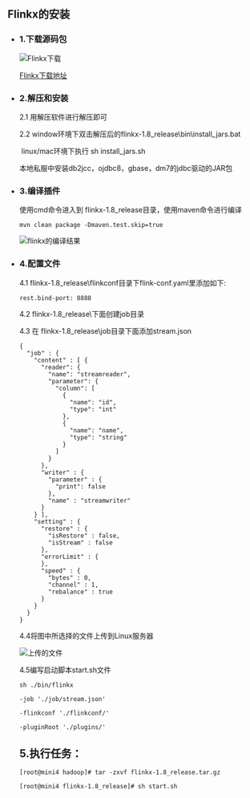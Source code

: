 ## Flinkx的安装

   * ### 1.下载源码包

     ![Flinkx下载](https://img2020.cnblogs.com/blog/622382/202008/622382-20200809165608631-252785534.png)

     [Flinkx下载地址](https://github.com/DTStack/flinkx)

   * ### 2.解压和安装

     2.1 用解压软件进行解压即可

     2.2  window环境下双击解压后的flinkx-1.8_release\bin\install_jars.bat

     ​        linux/mac环境下执行 sh install_jars.sh

     本地私服中安装db2jcc，ojdbc8，gbase，dm7的jdbc驱动的JAR包

     

   * ### 3.编译插件

     使用cmd命令进入到 flinkx-1.8_release目录，使用maven命令进行编译

     ```
     mvn clean package -Dmaven.test.skip=true
     ```

     ![flinkx的编译结果](https://img2020.cnblogs.com/blog/622382/202008/622382-20200809182513956-1929594896.png)

   * ### 4.配置文件

     4.1 flinkx-1.8_release\flinkconf目录下flink-conf.yaml里添加如下:
         

     ```
     rest.bind-port: 8888
     ```

     4.2 flinkx-1.8_release\下面创建job目录

     4.3 在 flinkx-1.8_release\job目录下面添加stream.json

     ```
     {
       "job" : {
         "content" : [ {
           "reader": {
             "name": "streamreader",
             "parameter": {
               "column": [
                 {
                   "name": "id",
                   "type": "int"
                 },
                 {
                   "name": "name",
                   "type": "string"
                 }
               ]
             }
           },
           "writer" : {
             "parameter" : {
               "print": false
             },
             "name" : "streamwriter"
           }
         } ],
         "setting" : {
           "restore" : {
             "isRestore" : false,
             "isStream" : false
           },
           "errorLimit" : {
           },
           "speed" : {
             "bytes" : 0,
             "channel" : 1,
             "rebalance" : true
           }
         }
       }
     }
     ```

     4.4将图中所选择的文件上传到Linux服务器

     ![上传的文件](https://img2020.cnblogs.com/blog/622382/202008/622382-20200809192245416-1530610044.png)

     4.5编写启动脚本start.sh文件

     ```
     sh ./bin/flinkx
     
     -job './job/stream.json'
     
     -flinkconf './flinkconf/' 
     
     -pluginRoot './plugins/'
     ```

     ## 5.执行任务：

     ```
     [root@mini4 hadoop]# tar -zxvf flinkx-1.8_release.tar.gz 
     
     [root@mini4 flinkx-1.8_release]# sh start.sh 
     ```
